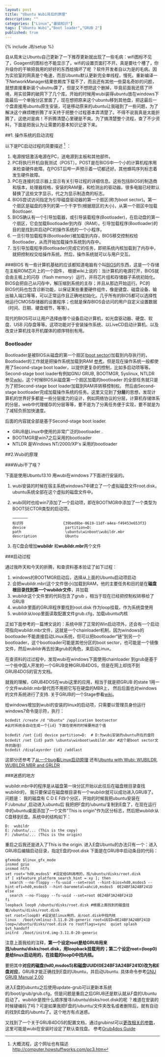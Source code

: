 ```yaml
---
layout: post
title: "Ubuntu Wubi背后的原理"
description: ""
categories: ["Linux","基础知识"]
tags: ["Ubuntu Wubi","Boot loader","GRUB 2"]
published: true
---
```


{% include JB/setup %}

自从周末让Ubuntu自己更新了一下推荐更新就出现了一些毛病：wifi图标不见了，Goagent的图标也不能显示了，wifi的设置页面打不开。真是要吐个槽了，你升级你的干嘛把我用的好好的东西给搞坏了呢 ？软件开发者自以为是的毛病。因为实验室的网真是个龟速，而且Ubuntu默认更新完全单线程，慢死。重新编译一下NetworkManager结果依赖库下载不了，而且还有其他一些莫名奇妙的问题，就想直接重新装个ubutnu算了，但是又不想把这个删掉，毕竟前面我还搭了环境，用实验算的破网下了几个库。开始的时候用wubi装得ubuntu放在windows下面最后一个单独分区里面了，现在想把原来这个ubuntu移到其他盘，把这最后一个盘直接用ubuntu原生安装，可是移动原来的ubuntu让我碰到了一些问题，为了解决这个麻烦瞎折腾了半天终于把整个过程基本弄清楚了。不得不说我真是太能折腾了，这绝对是病！不折腾清楚心里硬是不爽。为了搞清楚整个流程，查了不少资料，下面是把我认为让需要的基本知识记录下来。

##1. 操作系统的启动流程

以下是PC启动过程的简要描述 [^1] ：

 1. 电源按钮激活电源在PC，送电源到主板和其他部件。
 2. PC将执行开机自我测试（POST）。POST是在BIOS中一个小的计算机程序用来检查硬件故障。在POST后哔一声预示着一切都还好。其他蜂鸣序列标志着发生硬件故障。
 3. PC在连接的显示器上显示有关引导过程的详细信息。这些包括BIOS的制造商和版本，处理器规格，安装的RAM量，和检测出的驱动器。很多电脑已经默认替换了这些文字显示，代之为显示制造商的标志。
 4. BIOS尝试访问指定为引导磁盘驱动器的第一个扇区(称为boot sector)。第一个扇区是磁盘的序列的第一个千字节(根据扇区的大小)，从第一个扇区中加载Bootloaer.
 5. BIOS确认有一个引导加载器，或引导装载程序(Bootloader)，在启动盘的第一个扇区，它会加载Bootloader到内存（RAM）。引导加载程序(Bootloader)的目的是找到并启动PC的操作系统的一个小程序。
 6. 一旦引导加载程序(Bootloader)被加载到内存，BIOS移交控制权给Bootloader，从而开始加载操作系统到内存中。
 7. 当引导加载程序(Bootloader)完成它的任务，即把系统内核加载到了内存中，就把控制权交给操作系统。然后，操作系统就可以与用户交互。


###BIOS
有一些计算机基础的应该都知道电脑有个叫[BIOS][1]的东西，这是一个存储在主板ROM芯片上的一个固件， 根据wiki上说的：当计算机的电源打开，BIOS就会由主板上的闪存（flash memory）运行，并将芯片组和存储器子系统初始化。BIOS会把自己从闪存中，解压缩到系统的主存；并且从那边开始运行。PC的BIOS代码也包含诊断功能，以保证某些重要硬件组件，像是键盘、磁盘设备、输出输入端口等等，可以正常运作且正确地初始化。几乎所有的BIOS都可以选择性地运行CMOS存储器的设置程序；也就是保存BIOS会访问的用户自定义设置数据（时间、日期、硬盘细节，等等）。

现代的BIOS可以让用户选择由哪个设备启动计算机，如光盘驱动器、硬盘、软盘、USB 闪存盘等等。这项功能对于安装操作系统、以LiveCD启动计算机、以及改变计算机找寻开机媒体的顺序特别有用。

### Bootloader

Bootloader是被BIOS从磁盘的第一个扇区([boot sector][2])加载到内存执行的，Bootloader的工作就是把操作系统加载到RAM [参考][3]。但是现在操作系统一般都使用了Second-stage boot loader，以提供更复杂的控制，比如多启动项等等。Second-stage boot loader有例如GNU GRUB, BOOTMGR, Syslinux,  NTLDR 参见[wiki][4]，这个时候BIOS从磁盘第一个扇区加载的bootloader 的全部任务就只是为了把Second-stage boot loader加载到RAM并转移控制权。 然后由Second-stage bootloader完成加载操作系统的任务。这里又见到了**分层**的思想，发现计算机的世界好多都是一些分层接力的设计，例如网络协议的分层，计算机存储体系的分层，web中代理缓存的分层等等，要不是为了分离任务便于实现，要不就是为了减轻负担加快速度。


后面的内容就全部是基于Second-stage boot loader.

 - GRUB是Linux中使用的非常广泛的bootloader .
 - BOOTMGR是win7之后采用的bootloader
 - NTLDR 是Windows NT/2000/XP's 采用的bootloader 

##2.Wubi的原理

###Wubi干了啥？

下面是使用Ubuntu13.10 用wubi在windows 7下面进行安装的。

 1. wubi安装的时候在宿主系统windows7中建立了一个虚拟磁盘文件root.disk，ubuntu系统全部在这个虚拟的磁盘文件中。

 2. wubi同时也给win7添加了一个启动项，即在BOOTMGR中添加了一个类型为BOOTSECTOR类型的启动项。

        ———————
        标识符                  {39bed8be-0619-11df-a4ea-f49453e653f3}
        device                  partition=D:
        path                    \ubuntu\winboot\wubildr.mbr
        description             Ubuntu

 3. 在C盘会增加**wubildr** 和**wubildr.mbr**两个文件


###启动过程

通过我昨天和今天的折腾，和查资料基本验证了如下过程：

 1. windows的BOOTMGR启动后，选择从上面的Ubuntu启动项启动
 2. 会把wubildr.mbr(这个文件很小)加载到RAM，他的主要任务和目的是在**磁盘根目录找到第一个wubildr文件**，并加载
 3. wubildr这个文件里的代码包含了grub ，相当于现在已经把控制权转移给了GRUB
 4. wubildr里面的GRUB程序要找到root.disk 作为loop挂载，作为系统盘使用
 5. wubildr从loop里面读取配置文件grub.cfg，加载ubuntu内核 


正如下面参考的一篇博文说的：系统中除了正常的Win启动项外，还会有一个启动项指向wubildr.mbr文件，这就是一个chainloader机制，因为windows的bootloader不能直接启动Linux系统，但可以把bootloader“链”到另一个bootloader，这个bootloader可能是其他分区的boot sector，也可能是一个镜像文件，然后wubildr再去扮演grub的角色，来启动Linux。

在查资料的过过程中，发现wubi在windows下面使用chainloader 到grub是基于一个些中国人开发的一个GRUB变种GRUB4DOS，但是在网上却找不到GRUB4DOS的官方文档。

就我的理解，GRUB4DOS在wubi这里的应用，相当于就是把GRUB 的state 1用一个文件wubildr.mbr替代而不用把它写在硬盘的MBR上， 然后后面也对windows的文件系统进行了支持. 关于GRUB的一个Stage参看[wiki][5]。




给windows增加到wubi的安装的linux的启动项，只需要以管理员身份运行windows7命令提示符，执行：

    bcdedit /create /d "Ubuntu" /application bootsector 
    #此时系统会自动生成一个{id} 下面在使用的时候要用这个值
    
    bcdedit /set {id} device partition=D:  # D:为wubi安装的ubuntu所在的盘符
    bcdedit /set {id} path \ubuntu\winboot\wubildr.mbr #这个是boot sector文件的路径）
    bcdedit /displayorder {id} /addlast


这部分还参考了[从一个bug看Linux启动原理][6] 还有[Ubuntu with Wubi: WUBILDR, WUBILDR.MBR and GRLDR][7]

###迷惑的地方

wubildr.mbr中的程序是从磁盘第一块分区开始以此往后在磁盘根目录查找wubildr的，
我只要保证在磁盘根目录有一个wubildr就可以成功进入GRUB了。
问题是：
我的磁盘有 C D E F四个分区，开始的时候我把ubuntu安装在F:/ubnutu/ ,启动进入ubuntu后 我把把F盘的/ubuntu/复制到E盘了，在现在运行中的ubuntu桌面添加了一个文件"This is origin"作为区分标志，然后把wubildr从C盘移到E盘。系统中的结构如下：

    D:  wubildr
    E: /ubuntu/... (This is the copy)
    F: /ubuntu/... (This is the origin)
    
重启之后我还是进入了This is the origin. 进入E盘Ubuntu的办法只有一个：进入GRUB后编辑启动目录，指定E盘的root.disk
下面是在GRUB中启动条目的代码：

    gfxmode $linux_gfx_mode
	insmod gzio
	insmod ntfs
	set root='hd0,msdos5' #设定给GRUB用的，找/ubuntu/disks/root.disk
	if [ x$feature_platform_search_hint = xy ]; then
	  search --no-floppy --fs-uuid --set=root --hint-bios=hd0,msdos5 --hint-efi=hd0,msdos5 --hint-baremetal=ahci0,msdos5  0E24BF3A24BF241D
	else
	  search --no-floppy --fs-uuid --set=root 0E24BF3A24BF241D
	fi
	loopback loop0 /ubuntu/disks/root.disk #根据上面找到的磁盘挂载/ubuntu/disks/root.disk 
	set root=(loop0) #设定给linux用的，从root.disk中找内核
	linux	/boot/vmlinuz-3.11.0-20-generic root=UUID=0E24BF3A24BF241D loop=/ubuntu/disks/root.disk ro rootflags=sync  quiet splash $vt_handoff
	initrd	/boot/initrd.img-3.11.0-20-generic

注意上面我给的注释，**第一个设定root是给GRUB用来找/ubuntu/disks/root.disk，用loopback挂载用的；第二个设定root=(loop0)是给linux启动用的，在挂载的loop0中找内核。**

要把其中**对应的磁盘(hd0,msdos5)和磁盘UUID(0E24BF3A24BF241D)改为和E盘对应**，GRUB才能正确找到E盘的Ubuntu，并启动Ubuntu. 具体命令参考[GNU GRUB Manual 2.00][8]

进入E盘的ubuntu之后使用update-grub可以更新本系统的/boot/grub/grub.cfg。但是问题是重启之后GRUB还是默认就从F盘的Ubuntu启动了。wubildr是按什么顺序搜寻/ubuntu/disks/root.disk的呢 ？难道在安装的时候硬编码了吗？可是如果我把F盘的/ubuntu/文件夹改名或者删除后，就有自动的找到E盘的/ubuntu了。这个地方有点迷惑。

又找到了一个关于GRUB4DOS的配置文档，通过grubinst可以[更改相关的参数][9]，这里可能是wubi在安装时设定了默认查找盘。
参考[Grub4dos Guide][10]

  [^1]: 大概流程，这个网址也有描述 http://computer.howstuffworks.com/pc3.htm


  [1]: http://zh.wikipedia.org/wiki/BIOS
  [2]: http://en.wikipedia.org/wiki/Boot_sector
  [3]: http://yunli.blog.51cto.com/831344/181630
  [4]: http://en.wikipedia.org/wiki/Booting#Second-stage_boot_loader
  [5]: http://en.wikipedia.org/wiki/GNU_GRUB
  [6]: http://blog.tomsheep.net/2011/07/08/linux-boot/
  [7]: http://ubuntu-with-wubi.blogspot.com/2011/01/wubildr-wubildrmbr-and-grldr.html
  [8]: http://www.gnu.org/software/grub/manual/grub.html
  [9]: http://diddy.boot-land.net/grub4dos/files/grldrmbr.htm
  [10]: http://diddy.boot-land.net/grub4dos/Grub4dos.htm